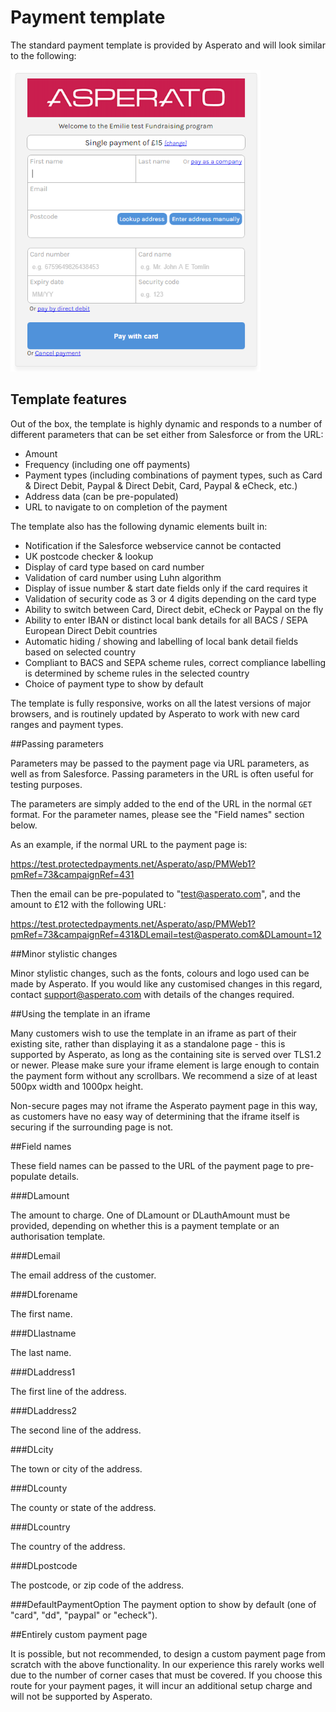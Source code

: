 # Payment template

The standard payment template is provided by Asperato and will look similar to the following:

![Asperato standard payment template](unmodified_template.png "Asperato standard template")

## Template features

Out of the box, the template is highly dynamic and responds to a number of different parameters that can be set either from Salesforce or from the URL:

 - Amount
 - Frequency (including one off payments)
 - Payment types (including combinations of payment types, such as Card & Direct Debit, Paypal & Direct Debit, Card, Paypal & eCheck, etc.)
 - Address data (can be pre-populated)
 - URL to navigate to on completion of the payment
 
The template also has the following dynamic elements built in:
 
  - Notification if the Salesforce webservice cannot be contacted
  - UK postcode checker & lookup
  - Display of card type based on card number
  - Validation of card number using Luhn algorithm
  - Display of issue number & start date fields only if the card requires it
  - Validation of security code as 3 or 4 digits depending on the card type
  - Ability to switch between Card, Direct debit, eCheck or Paypal on the fly
  - Ability to enter IBAN or distinct local bank details for all BACS / SEPA European Direct Debit countries
  - Automatic hiding / showing and labelling of local bank detail fields based on selected country
  - Compliant to BACS and SEPA scheme rules, correct compliance labelling is determined by scheme rules in the selected country
  - Choice of payment type to show by default
  
The template is fully responsive, works on all the latest versions of major browsers, and is routinely updated by Asperato to work with new card ranges and payment types.

##Passing parameters

Parameters may be passed to the payment page via URL parameters, as well as from Salesforce. Passing parameters in the URL is often useful for testing purposes.

The parameters are simply added to the end of the URL in the normal `GET` format. For the parameter names, please see the "Field names" section below.

As an example, if the normal URL to the payment page is:

https://test.protectedpayments.net/Asperato/asp/PMWeb1?pmRef=73&campaignRef=431

Then the email can be pre-populated to "test@asperato.com", and the amount to £12 with the following URL:

https://test.protectedpayments.net/Asperato/asp/PMWeb1?pmRef=73&campaignRef=431&DLemail=test@asperato.com&DLamount=12

##Minor stylistic changes

Minor stylistic changes, such as the fonts, colours and logo used can be made by Asperato. If you would like any customised changes in this regard, contact support@asperato.com with details of the changes required.

##Using the template in an iframe

Many customers wish to use the template in an iframe as part of their existing site, rather than displaying it as a standalone page - this is supported by Asperato, as long as the containing site is served over TLS1.2 or newer. Please make sure your iframe element is large enough to contain the payment form without any scrollbars. We recommend a size of at least 500px width and 1000px height.

Non-secure pages may not iframe the Asperato payment page in this way, as customers have no easy way of determining that the iframe itself is securing if the surrounding page is not.

##Field names

These field names can be passed to the URL of the payment page to pre-populate details.

###DLamount

The amount to charge. One of DLamount or DLauthAmount must be provided, depending on whether this is a payment template or an authorisation template.

###DLemail

The email address of the customer.

###DLforename

The first name.

###DLlastname

The last name.

###DLaddress1

The first line of the address.

###DLaddress2

The second line of the address.

###DLcity

The town or city of the address.

###DLcounty

The county or state of the address.

###DLcountry

The country of the address.

###DLpostcode

The postcode, or zip code of the address.

###DefaultPaymentOption
The payment option to show by default (one of "card", "dd", "paypal" or "echeck").

##Entirely custom payment page

It is possible, but not recommended, to design a custom payment page from scratch with the above functionality. In our experience this rarely works well due to the number of corner cases that must be covered. If you choose this route for your payment pages, it will incur an additional setup charge and will not be supported by Asperato.
